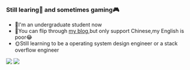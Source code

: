### Still learing:book: and sometimes gaming:video_game:

- 🔭I'm an undergraduate student now
- 💬You can flip through [my blog](https://git.luhawxem.com/),but only support Chinese,my English is poor:joy:
- 🌞Still learning to be a operating system design engineer or a stack overflow engineer

![](https://github-readme-stats.vercel.app/api?username=LuHawXem&count_private=true&show_icons=true&include_all_commits=true)
![](https://github-readme-stats.vercel.app/api/top-langs/?layout=compact&username=LuHawXem&langs_count=6)

<!--
**LuHawXem/LuHawXem** is a ✨ _special_ ✨ repository because its `README.md` (this file) appears on your GitHub profile.

Here are some ideas to get you started:

- 🔭 I’m currently working on ...
- 🌱 I’m currently learning ...
- 👯 I’m looking to collaborate on ...
- 🤔 I’m looking for help with ...
- 💬 Ask me about ...
- 📫 How to reach me: ...
- 😄 Pronouns: ...
- ⚡ Fun fact: ...
-->
